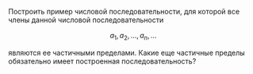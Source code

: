Построить пример числовой последовательности, для которой все члены данной числовой последовательности

$$ a_1,a_2,\ldots,a_n,\ldots $$

являются ее частичными пределами. Какие еще частичные пределы обязательно имеет построенная последовательность?